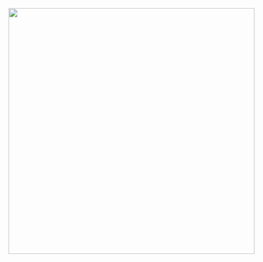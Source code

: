   <div id="header" align="center">
 <img src="https://github.com/user-attachments/assets/ff64b28a-e9c6-4fe6-9222-9429035e229a" width="500"/>
  </div>
